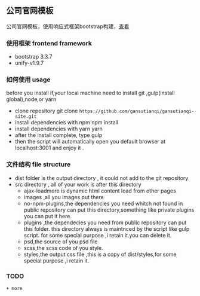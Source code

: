## 公司官网模板
公司官网模板，使用响应式框架bootstrap构建，[查看](http://1.jq2.com:8082/)

### 使用框架 frontend framework
+ bootstrap 3.3.7
+ unify-v1.9.7

### 如何使用 usage
before you install if,your local machine need to install git ,gulp(install global),node,or yarn
+ clone repository git clone `https://github.com/gansutianqi/gansutianqi-site.git`
+ install dependencies with npm npm install
+ install dependencies with yarn yarn
+ after the install complete, type gulp
+ then the script will automatically open you default browser at localhost:3001 and enjoy it .

### 文件结构 file structure
 + dist folder is the output directory , it could not add to the git repository
 + src directory , all of your work is after this directory
    + ajax-loadmore is dynamic html content load from other pages
    + images ,all you images put there
    + no-npm-plugins,the dependencies you need whitch not found in public repository can put this directory,something like private plugins you can put it here.
    + plugins ,the dependecies you need from public repository can put this folder. this directory always is maintnced by the script like gulp script. for some special purpose ,i retain it.you can delete it.
    + psd,the source of you psd file
    + scss,the scss code of you style.
    + styles,the output css file ,this is a copy of dist/styles,for some special purpose ,i retain it.
### TODO
    + more